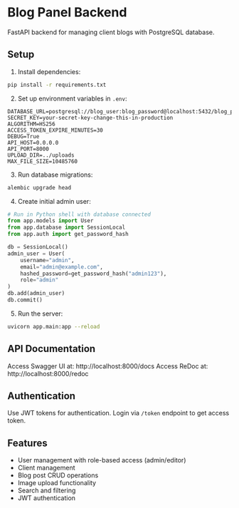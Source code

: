 # Blog Panel Backend

FastAPI backend for managing client blogs with PostgreSQL database.

## Setup

1. Install dependencies:
```bash
pip install -r requirements.txt
```

2. Set up environment variables in `.env`:
```env
DATABASE_URL=postgresql://blog_user:blog_password@localhost:5432/blog_panel
SECRET_KEY=your-secret-key-change-this-in-production
ALGORITHM=HS256
ACCESS_TOKEN_EXPIRE_MINUTES=30
DEBUG=True
API_HOST=0.0.0.0
API_PORT=8000
UPLOAD_DIR=../uploads
MAX_FILE_SIZE=10485760
```

3. Run database migrations:
```bash
alembic upgrade head
```

4. Create initial admin user:
```python
# Run in Python shell with database connected
from app.models import User
from app.database import SessionLocal
from app.auth import get_password_hash

db = SessionLocal()
admin_user = User(
    username="admin",
    email="admin@example.com",
    hashed_password=get_password_hash("admin123"),
    role="admin"
)
db.add(admin_user)
db.commit()
```

5. Run the server:
```bash
uvicorn app.main:app --reload
```

## API Documentation

Access Swagger UI at: http://localhost:8000/docs
Access ReDoc at: http://localhost:8000/redoc

## Authentication

Use JWT tokens for authentication. Login via `/token` endpoint to get access token.

## Features

- User management with role-based access (admin/editor)
- Client management
- Blog post CRUD operations
- Image upload functionality
- Search and filtering
- JWT authentication
